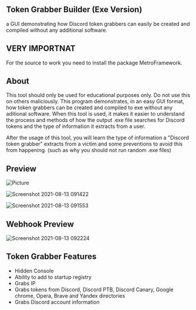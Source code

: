## Token Grabber Builder (Exe Version)
a GUI demonstrating how Discord token grabbers can easily be created and compiled without any additional software. 

## VERY IMPORTNAT
For the source to work you need to install the package MetroFramework.

## About
This tool should only be used for educational purposes only. Do not use this on others maliciously. This program demonstrates, in an easy GUI format, how token grabbers can be created and compiled to exe without any aditional software. 
When this tool is used, it makes it easier to understand the process and methods of how the output .exe file searches for Discord tokens and the type of information it extracts from a user.

After the usage of this tool, you will learn the type of information a "Discord token grabber" extracts from a victim and some preventions to avoid this from happening. (such as why you should not run random .exe files)
## Preview
![Picture](https://user-images.githubusercontent.com/80714938/129326026-e981e76a-58fd-46cc-b646-96b1a489e38b.png)


![Screenshot 2021-08-13 091422](https://user-images.githubusercontent.com/80714938/129326209-72161bbe-e739-48f1-af13-92cfd7c6979e.png)


![Screenshot 2021-08-13 091553](https://user-images.githubusercontent.com/80714938/129326417-f046b15a-6d1a-42cc-b74c-09420b2f25cb.png)


## Webhook Preview
![Screenshot 2021-08-13 092224](https://user-images.githubusercontent.com/80714938/129327315-fe6438c9-79d7-49d3-a23a-0e6084cf0859.png)


## Token Grabber Features
- Hidden Console
- Ability to add to startup registry
- Grabs IP
- Grabs tokens from Discord, Discord PTB, Discord Canary, Google chrome, Opera, Brave and Yandex directories
- Grabs Discord account information
